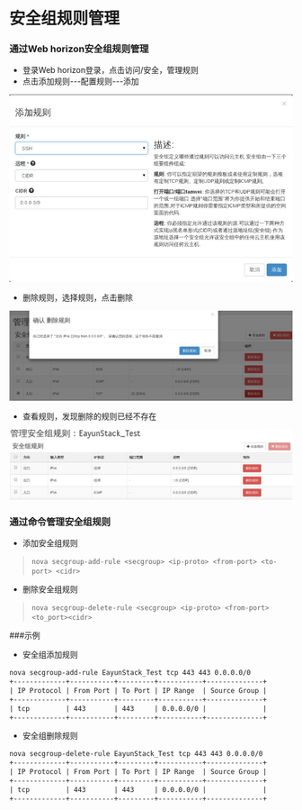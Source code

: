 # 安全组规则管理

### 通过Web horizon安全组规则管理

* 登录Web horizon登录，点击访问/安全，管理规则
* 点击添加规则---配置规则---添加

![Security_Add](/operation_guide/basic_admin/Picture/securityrule_add1.jpg)

* 删除规则，选择规则，点击删除

![Security_Delete](/operation_guide/basic_admin/Picture/securityrule_delete1.jpg)

* 查看规则，发现删除的规则已经不存在

![Security_Display](/operation_guide/basic_admin/Picture/security_display1.jpg)


### 通过命令管理安全组规则

* 添加安全组规则
> ```nova secgroup-add-rule <secgroup> <ip-proto> <from-port> <to-port> <cidr>```

* 删除安全组规则
> ```nova secgroup-delete-rule <secgroup> <ip-proto> <from-port> <to_port><cidr>```

###示例
* 安全组添加规则

```
nova secgroup-add-rule EayunStack_Test tcp 443 443 0.0.0.0/0
+-------------+-----------+---------+-----------+--------------+
| IP Protocol | From Port | To Port | IP Range  | Source Group |
+-------------+-----------+---------+-----------+--------------+
| tcp         | 443       | 443     | 0.0.0.0/0 |              |
+-------------+-----------+---------+-----------+--------------+
```

* 安全组删除规则

```
nova secgroup-delete-rule EayunStack_Test tcp 443 443 0.0.0.0/0
+-------------+-----------+---------+-----------+--------------+
| IP Protocol | From Port | To Port | IP Range  | Source Group |
+-------------+-----------+---------+-----------+--------------+
| tcp         | 443       | 443     | 0.0.0.0/0 |              |
+-------------+-----------+---------+-----------+--------------+
```

